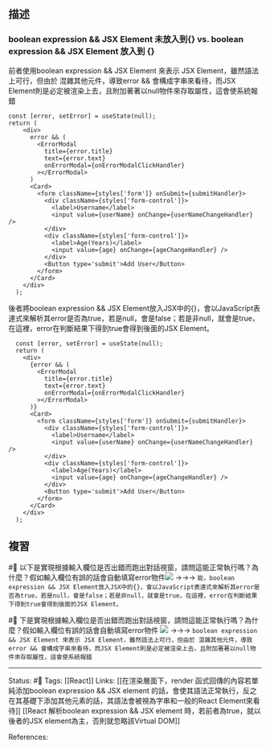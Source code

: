 
## 描述


### boolean expression && JSX Element 未放入到{} vs. boolean expression && JSX Element 放入到 {}

前者使用boolean expression && JSX Element 來表示 JSX Element，雖然語法上可行，但由於 混雜其他元件，導致error && 會構成字串來看待，而JSX Element則是必定被渲染上去，且附加著著以null物件來存取屬性，這會使系統報錯
```
const [error, setError] = useState(null);
return (
    <div>
      error && (
        <ErrorModal
          title={error.title}
          text={error.text}
          onErrorModal={onErrorModalClickHandler}
        ></ErrorModal>
      )
      <Card>
        <form className={styles['form']} onSubmit={submitHandler}>
          <div className={styles['form-control']}>
            <label>Username</label>
            <input value={userName} onChange={userNameChangeHandler} />
          </div>
          <div className={styles['form-control']}>
            <label>Age(Years)</label>
            <input value={age} onChange={ageChangeHandler} />
          </div>
          <Button type='submit'>Add User</Button>
        </form>
      </Card>
    </div>
  );
```

後者將boolean expression && JSX Element放入JSX中的\{\}，會以JavaScript表達式來解析其error是否為true，若是null，會是false；若是非null，就會是true，在這裡，error在判斷結果下得到true會得到後面的JSX Element。

```
  const [error, setError] = useState(null);
  return (
    <div>
      {error && (
        <ErrorModal
          title={error.title}
          text={error.text}
          onErrorModal={onErrorModalClickHandler}
        ></ErrorModal>
      )}
      <Card>
        <form className={styles['form']} onSubmit={submitHandler}>
          <div className={styles['form-control']}>
            <label>Username</label>
            <input value={userName} onChange={userNameChangeHandler} />
          </div>
          <div className={styles['form-control']}>
            <label>Age(Years)</label>
            <input value={age} onChange={ageChangeHandler} />
          </div>
          <Button type='submit'>Add User</Button>
        </form>
      </Card>
    </div>
  );
```


## 複習

#🧠 以下是實現根據輸入欄位是否出錯而跑出對話視窗，請問這能正常執行嗎？為什麼？假如輸入欄位有誤的話會自動填寫error物件![](https://res.cloudinary.com/dqfxgtyoi/image/upload/v1662804461/blog/frontend/conditional-rendering/boolean_expression_JSX_Element%E6%A1%88%E4%BE%8B_vl9bwv.png) ->->-> `能，boolean expression && JSX Element放入JSX中的{}，會以JavaScript表達式來解析其error是否為true，若是null，會是false；若是非null，就會是true，在這裡，error在判斷結果下得到true會得到後面的JSX Element。`
<!--SR:!2023-02-18,97,250-->


#🧠  下是實現根據輸入欄位是否出錯而跑出對話視窗，請問這能正常執行嗎？為什麼？假如輸入欄位有誤的話會自動填寫error物件 ![](https://res.cloudinary.com/dqfxgtyoi/image/upload/v1662804461/blog/frontend/conditional-rendering/boolean_expression_JSX_Element%E6%A1%88%E4%BE%8B_kne0ew.png) ->->-> `boolean expression && JSX Element 來表示 JSX Element，雖然語法上可行，但由於 混雜其他元件，導致error && 會構成字串來看待，而JSX Element則是必定被渲染上去，且附加著著以null物件來存取屬性，這會使系統報錯`
<!--SR:!2022-11-30,50,250-->


---
Status: #🌱
Tags:
[[React]]
Links:
[[在渲染層面下，render 函式回傳的內容若單純添加boolean expression && JSX element 的話，會使其語法正常執行，反之在其基礎下添加其他元素的話，其語法會被視為字串和一般的React Element來看待]]
[[React 解析boolean expression && JSX element  時，若前者為true，就以後者的JSX element為主，否則就忽略該Virtual DOM]]

References: